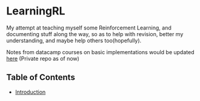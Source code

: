 # LearningRL

My attempt at teaching myself some Reinforcement Learning, and documenting stuff along the way, so as to help with revision, better my understanding, and maybe help others too(hopefully).

Notes from datacamp courses on basic implementations would be updated [here](https://github.com/Dd1235/Notes/tree/main/DatacampCourses/ML_Fundamentals)
(Private repo as of now)

## Table of Contents

- [Introduction](Introduction.md)
